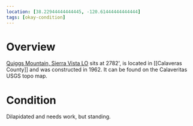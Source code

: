 ```yaml
---
location: [38.22944444444445, -120.61444444444444]
tags: [okay-condition]
---
```


# Overview

[Quiggs Mountain, Sierra Vista LO](http://www.peakbagging.com/CALookoutPhotos/SierraVista.html) sits at 2782', is located in [[Calaveras County]] and was constructed in 1962. It can be found on the Calaveritas USGS topo map.

# Condition

Dilapidated and needs work, but standing.
